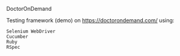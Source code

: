 DoctorOnDemand

Testing framework (demo) on https://doctorondemand.com/ using:

    Selenium WebDriver
    Cucumber
    Ruby
    RSpec

